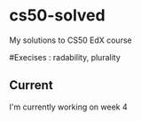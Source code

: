 # cs50-solved
My solutions to CS50 EdX course

#Execises : radability, plurality

## Current
I'm currently working on week 4
